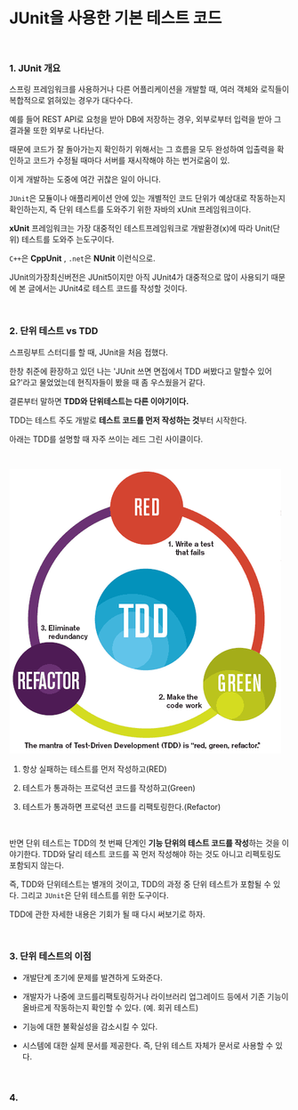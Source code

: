 # JUnit을 사용한 기본 테스트 코드

<br>

### 1. JUnit 개요

스프링 프레임워크를 사용하거나 다른 어플리케이션을 개발할 때, 여러 객체와 로직들이 복합적으로 얽혀있는 경우가 대다수다.

예를 들어 REST API로 요청을 받아 DB에 저장하는 경우, 외부로부터 입력을 받아 그 결과물 또한 외부로 나타난다.

 때문에 코드가 잘 돌아가는지 확인하기 위해서는 그 흐름을 모두 완성하여 입출력을 확인하고 코드가 수정될 때마다 서버를 재시작해야 하는 번거로움이 있.

이게 개발하는 도중에 여간 귀찮은 일이 아니다. 

`JUnit`은 모듈이나 애플리케이션 안에 있는 개별적인 코드 단위가 예상대로 작동하는지 확인하는지, 즉 단위 테스트를 도와주기 위한 자바의 xUnit 프레임워크이다.

**xUnit** 프레임워크는 가장 대중적인 테스트프레임워크로 개발환경(x)에 따라 Unit(단위) 테스트를 도와주 는도구이다.

`C++`은 **CppUnit** , `.net`은 **NUnit** 이런식으로.

JUnit의가장최신버전은 JUnit5이지만 아직 JUnit4가 대중적으로 많이 사용되기 때문에 본 글에서는 JUnit4로 테스트 코드를 작성할 것이다.

<br>

### 2. 단위 테스트 vs TDD

스프링부트 스터디를 할 때, JUnit을 처음 접했다.

한창 취준에 환장하고 있던 나는 'JUnit 쓰면 면접에서 TDD 써봤다고 말할수 있어요?'라고 물었었는데 현직자들이 봤을 때 좀 우스웠을거 같다.

결론부터 말하면 **TDD와 단위테스트는 다른 이야기이다.**

TDD는 테스트 주도 개발로 **테스트 코드를 먼저 작성하는 것**부터 시작한다.

아래는 TDD를 설명할 때 자주 쓰이는 레드 그린 사이클이다.

<br>

![레드 그린 사이클](./src/tdd.gif)

1. 항상 실패하는 테스트를 먼저 작성하고(RED)

2. 테스트가 통과하는 프로덕션 코드를 작성하고(Green)

3. 테스트가 통과하면 프로덕션 코드를 리팩토링한다.(Refactor)

<br>

반면 단위 테스트는 TDD의 첫 번째 단계인 **기능 단위의 테스트 코드를 작성**하는 것을 이야기한다. TDD와 달리 테스트 코드를 꼭 먼저 작성해야 하는 것도 아니고  리펙토링도 포함되지 않는다. 

즉, TDD와 단위테스트는 별개의 것이고, TDD의 과정 중 단위 테스트가 포함될 수 있다.
그리고 `JUnit`은 단위 테스트를 위한 도구이다.

TDD에 관한 자세한 내용은 기회가 될 때 다시 써보기로 하자.

<br>

### 3. 단위 테스트의 이점

- 개발단계 초기에 문제를 발견하게 도와준다.

- 개발자가 나중에 코드를리팩토링하거나 라이브러리 업그레이드 등에서 기존 기능이 올바르게 작동하는지 확인할 수 있다. (예.  회귀 테스트)

- 기능에 대한 불확실성을 감소시킬 수 있다.

- 시스템에 대한 실제 문서를 제공한다. 즉, 단위 테스트 자체가 문서로 사용할 수 있다.

<br>

### 4. 